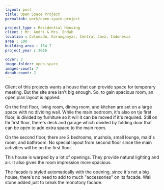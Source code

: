 ```yaml
---
layout: post
title: Open Space Project
permalink: work/open-space-project

project_type : Residential Housing
client : Mr. Andri & Mrs. Endah
location : Colomadu, Karanganyar, Central Java, Indonesia
area : 108
building_area : 154.7
project_year : 2016

cover: 2
image-folder: open-space
images-count: 7
denah-count: 2
---
```


Client of this projects wants a house that can provide space for temporary meeting. But the site area isn't big enough. So, to gain spacious room, an open plan layout is applied.

On the first floor, living room, dining room, and kitchen are set on a large space with no dividing wall. While the main bedroom, it's also on tje first floor, is divided by furniture so it will it can be moved if it's required. Still on thi first floor, there's deck and garage which divided by folding door that can be open to add extra space to the main room. 

On the second floor, there are 2 bedrooms, mushola, small lounge, maid's room, and bathroom. No special layout from second floor since the main activities will be on the first floor.

This house is warped by a lot of openings. They provide natural lighting and air. It also gives the room impression more spacious.

The facade is styled automatically with the opening, since it's not a big house, there's no need to add to much "accessories" on its facade. Wall stone added just to break the monotony facade.
